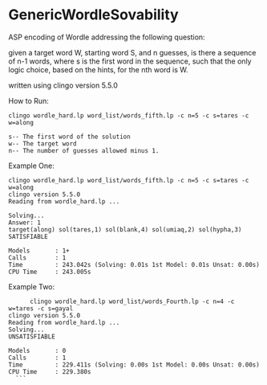 # GenericWordleSovability
ASP encoding of Wordle addressing the following question:

given a target word W, starting word S, and n guesses, is there a sequence of n-1 words, where s is the first word in the sequence, such that the only logic choice, based on the hints, for the nth word is W.

written using clingo version 5.5.0

How to Run:
  ```
  clingo wordle_hard.lp word_list/words_fifth.lp -c n=5 -c s=tares -c w=along

  s-- The first word of the solution
  w-- The target word
  n-- The number of guesses allowed minus 1. 
```
Example One:
  ```
  clingo wordle_hard.lp word_list/words_fifth.lp -c n=5 -c s=tares -c w=along
  clingo version 5.5.0
  Reading from wordle_hard.lp ...

  Solving...
  Answer: 1
  target(along) sol(tares,1) sol(blank,4) sol(umiaq,2) sol(hypha,3)
  SATISFIABLE

  Models       : 1+
  Calls        : 1
  Time         : 243.042s (Solving: 0.01s 1st Model: 0.01s Unsat: 0.00s)
  CPU Time     : 243.005s
```
Example Two:
  ```
		clingo wordle_hard.lp word_list/words_Fourth.lp -c n=4 -c w=tares -c s=gayal
  clingo version 5.5.0
  Reading from wordle_hard.lp ...
  Solving...
  UNSATISFIABLE
 
  Models       : 0
  Calls        : 1
  Time         : 229.411s (Solving: 0.00s 1st Model: 0.00s Unsat: 0.00s)
  CPU Time     : 229.380s
	```
